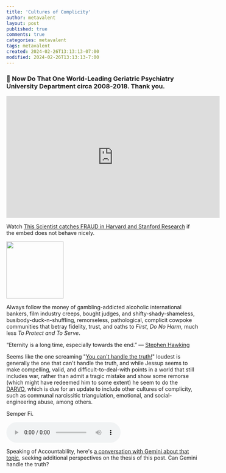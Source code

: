 ```yaml
---
title: 'Cultures of Complicity'
author: metavalent
layout: post
published: true
comments: true
categories: metavalent
tags: metavalent
created: 2024-02-26T13:13:13-07:00
modified: 2024-02-26T13:13:13-7:00
---
```


### 🙏 Now Do That One World-Leading Geriatric Psychiatry University Department circa 2008-2018. Thank you.

<!-- YouTube Player -->
<iframe id="ytplayer" type="text/html" class="center" width="560" height="320" src="https://www.youtube.com/embed/GeAPtIdb4Qs" frameborder="0"></iframe>

Watch [This Scientist catches FRAUD in Harvard and Stanford Research](https://youtu.be/GeAPtIdb4Qs) if the embed does not behave nicely.

<img src="https://metavalent.com/assets/images/Cultural.Complicity.png" width="150" height="150">

Always follow the money of gambling-addicted alcoholic international bankers, film industry creeps, bought judges, and shifty-shady-shameless, busibody-duck-n-shuffling, remorseless, pathological, complicit cowpoke communities that betray fidelity, trust, and oaths to *First, Do No Harm*, much less *To Protect and To Serve*.

“Eternity is a long time, especially towards the end.” &mdash; [Stephen Hawking](https://www.goodreads.com/quotes/508757-eternity-is-a-long-time-especially-towards-the-end)

Seems like the one screaming "[You can't handle the truth!](https://youtu.be/9FnO3igOkOk)" loudest is generally the one that can't handle the truth, and while Jessup seems to make compelling, valid, and difficult-to-deal-with points in a world that still includes war, rather than admit a tragic mistake and show some remorse (which might have redeemed him to some extent) he seem to do the [DARVO](https://gender.stanford.edu/news/youve-been-darvoed-and-you-dont-even-know-it), which is due for an update to include other cultures of complicity, such as communal narcissitic triangulation, emotional, and social-engineering abuse, among others.

Semper Fi.

<!-- HTML5 Audio Embed - To use GitHub LFS storage be sure to append [code]?raw=true[/code] -->
<div class="center"> 
<audio controls>
  <source src="https://en.wikipedia.org/wiki/File:John_Philip_Sousa_-_U.S._Marine_Band_-_Semper_Fidelis_March.ogg type="audio/ogg">
Your browser does not support the audio element.
</audio>

Speaking of Accountability, here's [a conversation with Gemini about that topic](https://metavalent.com/metavalent/2024/02/26/13-13-13-AI-Academic-Accountability.html), seeking additional perspectives on the thesis of this post. Can Gemini handle the truth?

